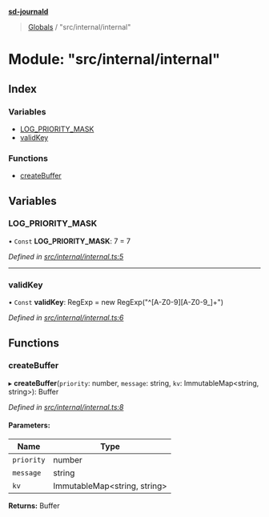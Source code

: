 **[sd-journald](../README.md)**

> [Globals](../globals.md) / "src/internal/internal"

# Module: "src/internal/internal"

## Index

### Variables

* [LOG\_PRIORITY\_MASK](_src_internal_internal_.md#log_priority_mask)
* [validKey](_src_internal_internal_.md#validkey)

### Functions

* [createBuffer](_src_internal_internal_.md#createbuffer)

## Variables

### LOG\_PRIORITY\_MASK

• `Const` **LOG\_PRIORITY\_MASK**: 7 = 7

*Defined in [src/internal/internal.ts:5](https://github.com/sargun/sd-journald/blob/8062a5d/src/internal/internal.ts#L5)*

___

### validKey

• `Const` **validKey**: RegExp = new RegExp("^[A-Z0-9][A-Z0-9\_]+")

*Defined in [src/internal/internal.ts:6](https://github.com/sargun/sd-journald/blob/8062a5d/src/internal/internal.ts#L6)*

## Functions

### createBuffer

▸ **createBuffer**(`priority`: number, `message`: string, `kv`: ImmutableMap\<string, string>): Buffer

*Defined in [src/internal/internal.ts:8](https://github.com/sargun/sd-journald/blob/8062a5d/src/internal/internal.ts#L8)*

#### Parameters:

Name | Type |
------ | ------ |
`priority` | number |
`message` | string |
`kv` | ImmutableMap\<string, string> |

**Returns:** Buffer
